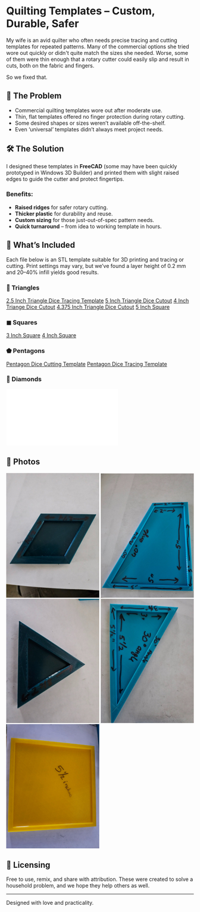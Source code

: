 # Quilting Templates – Custom, Durable, Safer

My wife is an avid quilter who often needs precise tracing and cutting templates for repeated patterns. Many of the commercial options she tried wore out quickly or didn't quite match the sizes she needed. Worse, some of them were thin enough that a rotary cutter could easily slip and result in cuts, both on the fabric and fingers.

So we fixed that.

## 🧵 The Problem
- Commercial quilting templates wore out after moderate use.
- Thin, flat templates offered no finger protection during rotary cutting.
- Some desired shapes or sizes weren’t available off-the-shelf.
- Even ‘universal’ templates didn’t always meet project needs.

## 🛠 The Solution
I designed these templates in **FreeCAD** (some may have been quickly prototyped in Windows 3D Builder) and printed them with slight raised edges to guide the cutter and protect fingertips.

### Benefits:
- **Raised ridges** for safer rotary cutting.
- **Thicker plastic** for durability and reuse.
- **Custom sizing** for those just-out-of-spec pattern needs.
- **Quick turnaround** – from idea to working template in hours.

## 📁 What’s Included

Each file below is an STL template suitable for 3D printing and tracing or cutting. Print settings may vary, but we’ve found a layer height of 0.2 mm and 20–40% infill yields good results.

### 🔷 Triangles
[2.5 Inch Triangle Dice Tracing Template](meshes/2.5inTriangleDiceTracingTemplateCutout.stl)
[5 Inch Triangle Dice Cutout](meshes/5inTriangleDiceTemplateCutout.stl)
[4 Inch Triange Dice Cutout](meshes/4inTriangleDiceTracingTemplateCutout.stl)
[4.375 Inch Triangle Dice Cutout](meshes/4.375inTriangleDiceTemplateCutout.stl)
[5 Inch Square](meshes/5inTriangleDiceTemplateCutout.stl)

### ◼ Squares
[3 Inch Square](meshes/3inSquareTemplateCutout.stl)
[4 Inch Square](meshes/4inSquareTemplateCutout.stl)

### ⬟ Pentagons
[Pentagon Dice Cutting Template](meshes/PentagonDiceTemplateCutout.stl)
[Pentagon Dice Tracing Template](meshes/PentagonDiceTracingTemplateCutout.stl)

### 💠 Diamonds
![Diamond Dice Tracing Template](meshes/DiamondDiceTracingTemplateCutout.stl)

## 📸 Photos
![diamond](images/20250715_144902.jpg)
![rhombus](images/20250715_144855.jpg)
![eq triangle](images/20250715_144934.jpg)
![is triangle](images/20250715_144929.jpg)
![square](images/20250715_144943.jpg)


## 🤝 Licensing
Free to use, remix, and share with attribution. These were created to solve a household problem, and we hope they help others as well.

---

Designed with love and practicality.
